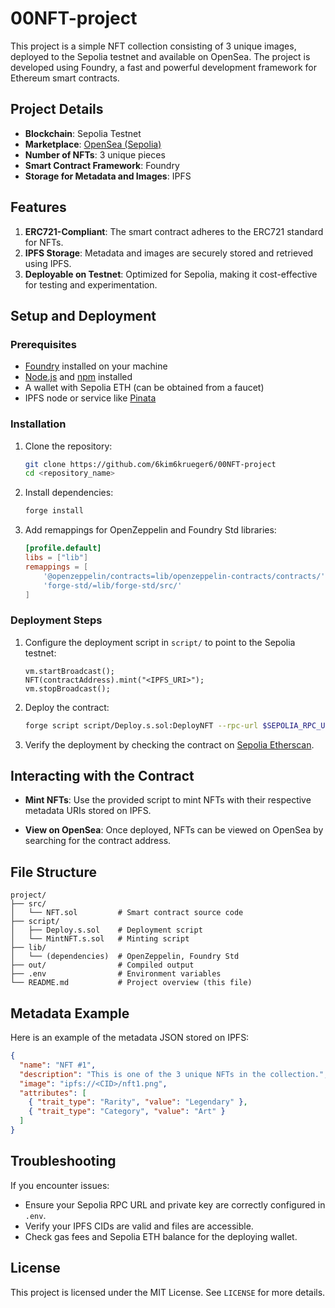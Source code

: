 # 00NFT-project

This project is a simple NFT collection consisting of 3 unique images, deployed to the Sepolia testnet and available on OpenSea. The project is developed using Foundry, a fast and powerful development framework for Ethereum smart contracts.

## Project Details

- **Blockchain**: Sepolia Testnet
- **Marketplace**: [OpenSea (Sepolia)](https://testnets.opensea.io/)
- **Number of NFTs**: 3 unique pieces
- **Smart Contract Framework**: Foundry
- **Storage for Metadata and Images**: IPFS

## Features

1. **ERC721-Compliant**: The smart contract adheres to the ERC721 standard for NFTs.
2. **IPFS Storage**: Metadata and images are securely stored and retrieved using IPFS.
3. **Deployable on Testnet**: Optimized for Sepolia, making it cost-effective for testing and experimentation.

## Setup and Deployment

### Prerequisites

- [Foundry](https://book.getfoundry.sh/) installed on your machine
- [Node.js](https://nodejs.org/) and [npm](https://www.npmjs.com/) installed
- A wallet with Sepolia ETH (can be obtained from a faucet)
- IPFS node or service like [Pinata](https://www.pinata.cloud/)

### Installation

1. Clone the repository:
   ```bash
   git clone https://github.com/6kim6krueger6/00NFT-project
   cd <repository_name>
   ```

2. Install dependencies:
   ```bash
   forge install
   ```

3. Add remappings for OpenZeppelin and Foundry Std libraries:
   ```toml
   [profile.default]
   libs = ["lib"]
   remappings = [
       '@openzeppelin/contracts=lib/openzeppelin-contracts/contracts/',
       'forge-std/=lib/forge-std/src/'
   ]
   ```

### Deployment Steps

1. Configure the deployment script in `script/` to point to the Sepolia testnet:

   ```solidity
   vm.startBroadcast();
   NFT(contractAddress).mint("<IPFS_URI>");
   vm.stopBroadcast();
   ```

2. Deploy the contract:
   ```bash
   forge script script/Deploy.s.sol:DeployNFT --rpc-url $SEPOLIA_RPC_URL --private-key $PRIVATE_KEY --broadcast
   ```

3. Verify the deployment by checking the contract on [Sepolia Etherscan](https://sepolia.etherscan.io/).

## Interacting with the Contract

- **Mint NFTs**:
  Use the provided script to mint NFTs with their respective metadata URIs stored on IPFS.

- **View on OpenSea**:
  Once deployed, NFTs can be viewed on OpenSea by searching for the contract address.

## File Structure

```plaintext
project/
├── src/
│   └── NFT.sol         # Smart contract source code
├── script/
│   ├── Deploy.s.sol    # Deployment script
│   └── MintNFT.s.sol   # Minting script
├── lib/
│   └── (dependencies)  # OpenZeppelin, Foundry Std
├── out/                # Compiled output
├── .env                # Environment variables
└── README.md           # Project overview (this file)
```

## Metadata Example

Here is an example of the metadata JSON stored on IPFS:

```json
{
  "name": "NFT #1",
  "description": "This is one of the 3 unique NFTs in the collection.",
  "image": "ipfs://<CID>/nft1.png",
  "attributes": [
    { "trait_type": "Rarity", "value": "Legendary" },
    { "trait_type": "Category", "value": "Art" }
  ]
}
```

## Troubleshooting

If you encounter issues:

- Ensure your Sepolia RPC URL and private key are correctly configured in `.env`.
- Verify your IPFS CIDs are valid and files are accessible.
- Check gas fees and Sepolia ETH balance for the deploying wallet.

## License

This project is licensed under the MIT License. See `LICENSE` for more details.


